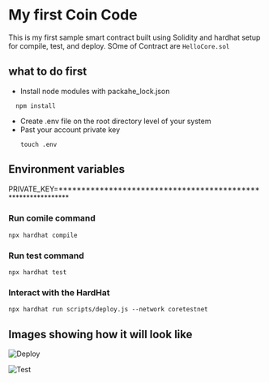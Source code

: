 # My first Coin Code

This is my first sample smart contract built using Solidity and hardhat setup for compile, test, and deploy. SOme of Contract are `` HelloCore.sol ``

## what to do first

* Install node modules with packahe_lock.json
    
```
  npm install
```
    
* Create .env file on the root directory level of your system
* Past your account private key
    ```shell
    touch .env
    ```
    
## Environment variables

PRIVATE_KEY=*************************************************************


### Run comile command

```
npx hardhat compile
```


### Run test command
```
npx hardhat test
```


### Interact with the HardHat


```
npx hardhat run scripts/deploy.js --network coretestnet
```


## Images showing how it will look like

![Deploy](.image/img1.png)

![Test](.image/img2.png)
